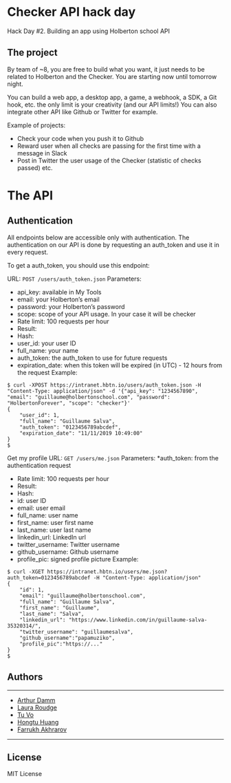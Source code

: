 # Checker API hack day
Hack Day #2. Building an app using Holberton school API
## The project
By team of ~8, you are free to build what you want, it just needs to be related to Holberton and the Checker. You are starting now until tomorrow night.

You can build a web app, a desktop app, a game, a webhook, a SDK, a Git hook, etc. the only limit is your creativity (and our API limits!) You can also integrate other API like Github or Twitter for example.

Example of projects:

* Check your code when you push it to Github
* Reward user when all checks are passing for the first time with a message in Slack
* Post in Twitter the user usage of the Checker (statistic of checks passed)
etc.

# The API
## Authentication
All endpoints below are accessible only with authentication. The authentication on our API is done by requesting an auth_token and use it in every request.

To get a auth_token, you should use this endpoint:

URL: `POST /users/auth_token.json`
Parameters:
* api_key: available in My Tools
* email: your Holberton’s email
* password: your Holberton’s password
* scope: scope of your API usage. In your case it will be checker
* Rate limit: 100 requests per hour
* Result:
* Hash:
* user_id: your user ID
* full_name: your name
* auth_token: the auth_token to use for future requests
* expiration_date: when this token will be expired (in UTC) - 12 hours from the request
Example:
```
$ curl -XPOST https://intranet.hbtn.io/users/auth_token.json -H "Content-Type: application/json" -d '{"api_key": "1234567890", "email": "guillaume@holbertonschool.com", "password": "HolbertonForever", "scope": "checker"}'
{
    "user_id": 1,
    "full_name": "Guillaume Salva",
    "auth_token": "0123456789abcdef",
    "expiration_date": "11/11/2019 10:49:00"
}
$
```
Get my profile
URL: `GET /users/me.json`
Parameters:
*auth_token: from the authentication request
* Rate limit: 100 requests per hour
* Result:
* Hash:
* id: user ID
* email: user email
* full_name: user name
* first_name: user first name
* last_name: user last name
* linkedin_url: LinkedIn url
* twitter_username: Twitter username
* github_username: Github username
* profile_pic: signed profile picture
Example:
```
$ curl -XGET https://intranet.hbtn.io/users/me.json?auth_token=0123456789abcdef -H "Content-Type: application/json"
{
    "id": 1,
    "email": "guillaume@holbertonschool.com",
    "full_name": "Guillaume Salva",
    "first_name": "Guillaume",
    "last_name": "Salva",
    "linkedin_url": "https://www.linkedin.com/in/guillaume-salva-35320314/",
    "twitter_username": "guillaumesalva",
    "github_username":"papamuziko",
    "profile_pic":"https://..."
}
$
```
## Authors

---
* [Arthur Damm](https://github.com/arthurdamm)
* [Laura Roudge](https://github.com/lroudge)
* [Tu Vo](https://github.com/tuvo1106)
* [Hongtu Huang](https://github.com/billhong6981)
* [Farrukh Akhrarov](https://github.com/narnat)

---

## License

MIT License

